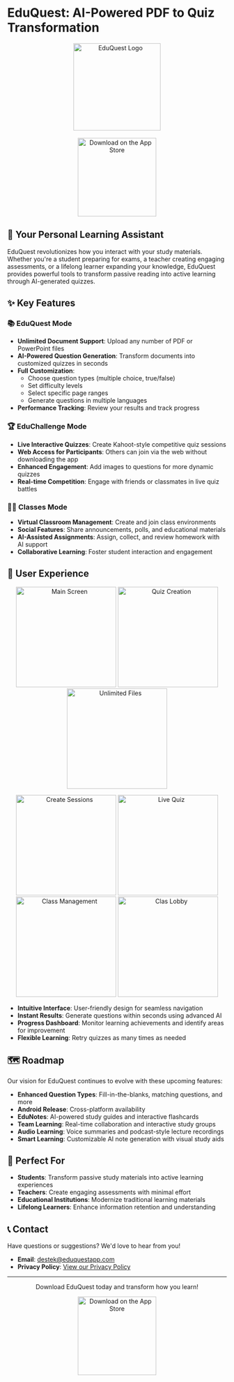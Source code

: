 # EduQuest: AI-Powered PDF to Quiz Transformation

<div align="center">
  <img src="logo_transparant.png" alt="EduQuest Logo" width="200"/>
  <br>
  <br>
  <a href="https://apps.apple.com/tr/app/eduquest-pdf-to-quiz-with-ai/id6736775097?l=tr">
    <img src="app-store-download-badge-2icpq6ssi2xwnpyo-2icpq6ssi2xwnpyo.png" alt="Download on the App Store" width="180"/>
  </a>
</div>

## 🚀 Your Personal Learning Assistant

EduQuest revolutionizes how you interact with your study materials. Whether you're a student preparing for exams, a teacher creating engaging assessments, or a lifelong learner expanding your knowledge, EduQuest provides powerful tools to transform passive reading into active learning through AI-generated quizzes.

## ✨ Key Features

### 📚 EduQuest Mode
- **Unlimited Document Support**: Upload any number of PDF or PowerPoint files
- **AI-Powered Question Generation**: Transform documents into customized quizzes in seconds
- **Full Customization**:
  - Choose question types (multiple choice, true/false)
  - Set difficulty levels
  - Select specific page ranges
  - Generate questions in multiple languages
- **Performance Tracking**: Review your results and track progress

### 🏆 EduChallenge Mode
- **Live Interactive Quizzes**: Create Kahoot-style competitive quiz sessions
- **Web Access for Participants**: Others can join via the web without downloading the app
- **Enhanced Engagement**: Add images to questions for more dynamic quizzes
- **Real-time Competition**: Engage with friends or classmates in live quiz battles

### 👨‍🏫 Classes Mode
- **Virtual Classroom Management**: Create and join class environments
- **Social Features**: Share announcements, polls, and educational materials
- **AI-Assisted Assignments**: Assign, collect, and review homework with AI support
- **Collaborative Learning**: Foster student interaction and engagement

## 📱 User Experience

<div align="center">
  <p>
    <img src="image1.jpg" alt="Main Screen" width="230"/>
    <img src="image2.jpg" alt="Quiz Creation" width="230"/>
    <img src="image3.jpg" alt="Unlimited Files" width="230"/>
  </p>
  <p>
    <img src="image4.jpg" alt="Create Sessions" width="230"/>
    <img src="image5.jpg" alt="Live Quiz" width="230"/>
    <img src="image6.jpg" alt="Class Management" width="230"/>
    <img src="image7.jpg" alt="Clas Lobby" width="230"/>
  </p>
</div>

- **Intuitive Interface**: User-friendly design for seamless navigation
- **Instant Results**: Generate questions within seconds using advanced AI
- **Progress Dashboard**: Monitor learning achievements and identify areas for improvement
- **Flexible Learning**: Retry quizzes as many times as needed

## 🗺️ Roadmap

Our vision for EduQuest continues to evolve with these upcoming features:

- **Enhanced Question Types**: Fill-in-the-blanks, matching questions, and more
- **Android Release**: Cross-platform availability
- **EduNotes**: AI-powered study guides and interactive flashcards
- **Team Learning**: Real-time collaboration and interactive study groups
- **Audio Learning**: Voice summaries and podcast-style lecture recordings
- **Smart Learning**: Customizable AI note generation with visual study aids

## 🎯 Perfect For

- **Students**: Transform passive study materials into active learning experiences
- **Teachers**: Create engaging assessments with minimal effort
- **Educational Institutions**: Modernize traditional learning materials
- **Lifelong Learners**: Enhance information retention and understanding

## 📞 Contact

Have questions or suggestions? We'd love to hear from you!

- **Email**: [destek@eduquestapp.com](mailto:destek@eduquestapp.com)
- **Privacy Policy**: [View our Privacy Policy](https://eduquest-showcase.github.io/privacy-policy)

---

<div align="center">
  <p>Download EduQuest today and transform how you learn!</p>
  <a href="https://apps.apple.com/tr/app/eduquest-pdf-to-quiz-with-ai/id6736775097?l=tr">
    <img src="app-store-badge.png" alt="Download on the App Store" width="180"/>
  </a>
</div>
